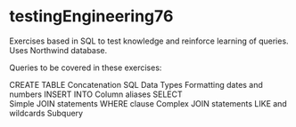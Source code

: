 # testingEngineering76

Exercises based in SQL to test knowledge and reinforce learning of queries. Uses Northwind database.

Queries to be covered in these exercises:

CREATE TABLE
Concatenation 
SQL Data Types 
Formatting dates and numbers 
INSERT INTO 
Column aliases 
SELECT  
Simple JOIN statements 
WHERE clause 
Complex JOIN statements 
LIKE and wildcards 
Subquery 

